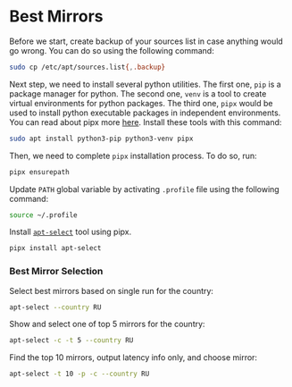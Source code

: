 # Best Mirrors

Before we start, create backup of your sources list in case anything would go wrong. You can do so using the following command:

```bash
sudo cp /etc/apt/sources.list{,.backup}
```

Next step, we need to install several python utilities. The first one, `pip` is a package manager for python. The second one, `venv` is a tool to create virtual environments for python packages. The third one, `pipx` would be used to install python executable packages in independent environments. You can read about pipx more [here](https://pipx.pypa.io/stable/). Install these tools with this command:

```bash
sudo apt install python3-pip python3-venv pipx
```

Then, we need to complete `pipx` installation process. To do so, run:

```bash
pipx ensurepath
```

Update `PATH` global variable by activating `.profile` file using the following command:

```bash
source ~/.profile
```

Install [`apt-select`](https://github.com/jblakeman/apt-select) tool using pipx.

```bash
pipx install apt-select
```

### Best Mirror Selection

Select best mirrors based on single run for the country:

```bash
apt-select --country RU
```

Show and select one of top 5 mirrors  for the country:

```bash
apt-select -c -t 5 --country RU
```

Find the top 10 mirrors, output latency info only, and choose mirror:

```bash
apt-select -t 10 -p -c --country RU
```
